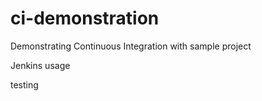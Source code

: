 # ci-demonstration
Demonstrating Continuous Integration with sample project

Jenkins usage

testing
